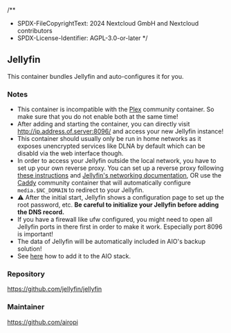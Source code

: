 /**
 * SPDX-FileCopyrightText: 2024 Nextcloud GmbH and Nextcloud contributors
 * SPDX-License-Identifier: AGPL-3.0-or-later
 */

## Jellyfin
This container bundles Jellyfin and auto-configures it for you.

### Notes
- This container is incompatible with the [Plex](https://github.com/nextcloud/all-in-one/tree/main/community-containers/plex) community container. So make sure that you do not enable both at the same time!
- After adding and starting the container, you can directly visit http://ip.address.of.server:8096/ and access your new Jellyfin instance!
- This container should usually only be run in home networks as it exposes unencrypted services like DLNA by default which can be disabld via the web interface though.
- In order to access your Jellyfin outside the local network, you have to set up your own reverse proxy. You can set up a reverse proxy following [these instructions](https://github.com/nextcloud/all-in-one/blob/main/reverse-proxy.md) and [Jellyfin's networking documentation](https://jellyfin.org/docs/general/networking/#running-jellyfin-behind-a-reverse-proxy), OR use the [Caddy](https://github.com/nextcloud/all-in-one/tree/main/community-containers/caddy) community container that will automatically configure `media.$NC_DOMAIN` to redirect to your Jellyfin.
- ⚠️ After the initial start, Jellyfin shows a configuration page to set up the root password, etc. **Be careful to initialize your Jellyfin before adding the DNS record.**
- If you have a firewall like ufw configured, you might need to open all Jellyfin ports in there first in order to make it work. Especially port 8096 is important!
- The data of Jellyfin will be automatically included in AIO's backup solution!
- See [here](https://github.com/nextcloud/all-in-one/tree/main/community-containers#community-containers) how to add it to the AIO stack.


### Repository
https://github.com/jellyfin/jellyfin

### Maintainer
https://github.com/airopi
